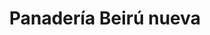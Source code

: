 ---
title: "Panadería Beirú nueva"
url: /san-antonio-de-los-altos/panaderia-beiru-nueva/
shop: Bäckerei
---